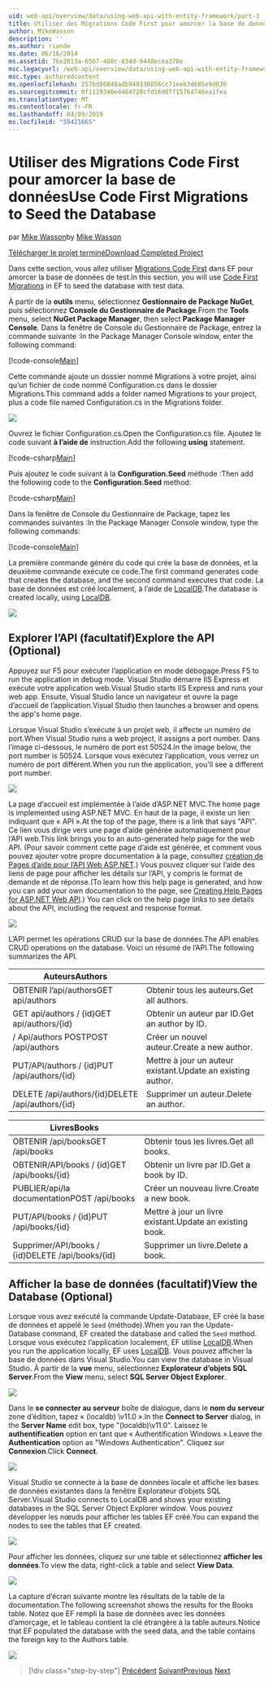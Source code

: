 ```yaml
---
uid: web-api/overview/data/using-web-api-with-entity-framework/part-3
title: Utiliser des Migrations Code First pour amorcer la base de données | Microsoft Docs
author: MikeWasson
description: ''
ms.author: riande
ms.date: 06/16/2014
ms.assetid: 76e2013a-65b7-488c-834d-9448ecea378e
msc.legacyurl: /web-api/overview/data/using-web-api-with-entity-framework/part-3
msc.type: authoredcontent
ms.openlocfilehash: 257bd06848adb949330856cc71eeb3d685e9d036
ms.sourcegitcommit: 0f1119340e4464720cfd16d0ff15764746ea1fea
ms.translationtype: MT
ms.contentlocale: fr-FR
ms.lasthandoff: 04/09/2019
ms.locfileid: "59421665"
---
```

# <a name="use-code-first-migrations-to-seed-the-database"></a><span data-ttu-id="1b455-102">Utiliser des Migrations Code First pour amorcer la base de données</span><span class="sxs-lookup"><span data-stu-id="1b455-102">Use Code First Migrations to Seed the Database</span></span>

<span data-ttu-id="1b455-103">par [Mike Wasson](https://github.com/MikeWasson)</span><span class="sxs-lookup"><span data-stu-id="1b455-103">by [Mike Wasson](https://github.com/MikeWasson)</span></span>

[<span data-ttu-id="1b455-104">Télécharger le projet terminé</span><span class="sxs-lookup"><span data-stu-id="1b455-104">Download Completed Project</span></span>](https://github.com/MikeWasson/BookService)

<span data-ttu-id="1b455-105">Dans cette section, vous allez utiliser [Migrations Code First](https://msdn.microsoft.com/data/jj591621) dans EF pour amorcer la base de données de test.</span><span class="sxs-lookup"><span data-stu-id="1b455-105">In this section, you will use [Code First Migrations](https://msdn.microsoft.com/data/jj591621) in EF to seed the database with test data.</span></span>

<span data-ttu-id="1b455-106">À partir de la **outils** menu, sélectionnez **Gestionnaire de Package NuGet**, puis sélectionnez **Console du Gestionnaire de Package**.</span><span class="sxs-lookup"><span data-stu-id="1b455-106">From the **Tools** menu, select **NuGet Package Manager**, then select **Package Manager Console**.</span></span> <span data-ttu-id="1b455-107">Dans la fenêtre de Console du Gestionnaire de Package, entrez la commande suivante :</span><span class="sxs-lookup"><span data-stu-id="1b455-107">In the Package Manager Console window, enter the following command:</span></span>

[!code-console[Main](part-3/samples/sample1.cmd)]

<span data-ttu-id="1b455-108">Cette commande ajoute un dossier nommé Migrations à votre projet, ainsi qu’un fichier de code nommé Configuration.cs dans le dossier Migrations.</span><span class="sxs-lookup"><span data-stu-id="1b455-108">This command adds a folder named Migrations to your project, plus a code file named Configuration.cs in the Migrations folder.</span></span>

![](part-3/_static/image1.png)

<span data-ttu-id="1b455-109">Ouvrez le fichier Configuration.cs.</span><span class="sxs-lookup"><span data-stu-id="1b455-109">Open the Configuration.cs file.</span></span> <span data-ttu-id="1b455-110">Ajoutez le code suivant **à l’aide de** instruction.</span><span class="sxs-lookup"><span data-stu-id="1b455-110">Add the following **using** statement.</span></span>

[!code-csharp[Main](part-3/samples/sample2.cs)]

<span data-ttu-id="1b455-111">Puis ajoutez le code suivant à la **Configuration.Seed** méthode :</span><span class="sxs-lookup"><span data-stu-id="1b455-111">Then add the following code to the **Configuration.Seed** method:</span></span>

[!code-csharp[Main](part-3/samples/sample3.cs)]

<span data-ttu-id="1b455-112">Dans la fenêtre de Console du Gestionnaire de Package, tapez les commandes suivantes :</span><span class="sxs-lookup"><span data-stu-id="1b455-112">In the Package Manager Console window, type the following commands:</span></span>

[!code-console[Main](part-3/samples/sample4.cmd)]

<span data-ttu-id="1b455-113">La première commande génère du code qui crée la base de données, et la deuxième commande exécute ce code.</span><span class="sxs-lookup"><span data-stu-id="1b455-113">The first command generates code that creates the database, and the second command executes that code.</span></span> <span data-ttu-id="1b455-114">La base de données est créé localement, à l’aide de [LocalDB](https://msdn.microsoft.com/library/hh510202.aspx).</span><span class="sxs-lookup"><span data-stu-id="1b455-114">The database is created locally, using [LocalDB](https://msdn.microsoft.com/library/hh510202.aspx).</span></span>

![](part-3/_static/image2.png)

## <a name="explore-the-api-optional"></a><span data-ttu-id="1b455-115">Explorer l’API (facultatif)</span><span class="sxs-lookup"><span data-stu-id="1b455-115">Explore the API (Optional)</span></span>

<span data-ttu-id="1b455-116">Appuyez sur F5 pour exécuter l’application en mode débogage.</span><span class="sxs-lookup"><span data-stu-id="1b455-116">Press F5 to run the application in debug mode.</span></span> <span data-ttu-id="1b455-117">Visual Studio démarre IIS Express et exécute votre application web.</span><span class="sxs-lookup"><span data-stu-id="1b455-117">Visual Studio starts IIS Express and runs your web app.</span></span> <span data-ttu-id="1b455-118">Ensuite, Visual Studio lance un navigateur et ouvre la page d’accueil de l’application.</span><span class="sxs-lookup"><span data-stu-id="1b455-118">Visual Studio then launches a browser and opens the app's home page.</span></span>

<span data-ttu-id="1b455-119">Lorsque Visual Studio s’exécute à un projet web, il affecte un numéro de port.</span><span class="sxs-lookup"><span data-stu-id="1b455-119">When Visual Studio runs a web project, it assigns a port number.</span></span> <span data-ttu-id="1b455-120">Dans l’image ci-dessous, le numéro de port est 50524.</span><span class="sxs-lookup"><span data-stu-id="1b455-120">In the image below, the port number is 50524.</span></span> <span data-ttu-id="1b455-121">Lorsque vous exécutez l’application, vous verrez un numéro de port différent.</span><span class="sxs-lookup"><span data-stu-id="1b455-121">When you run the application, you'll see a different port number.</span></span>

![](part-3/_static/image3.png)

<span data-ttu-id="1b455-122">La page d’accueil est implémentée à l’aide d’ASP.NET MVC.</span><span class="sxs-lookup"><span data-stu-id="1b455-122">The home page is implemented using ASP.NET MVC.</span></span> <span data-ttu-id="1b455-123">En haut de la page, il existe un lien indiquant que « API ».</span><span class="sxs-lookup"><span data-stu-id="1b455-123">At the top of the page, there is a link that says "API".</span></span> <span data-ttu-id="1b455-124">Ce lien vous dirige vers une page d’aide générée automatiquement pour l’API web.</span><span class="sxs-lookup"><span data-stu-id="1b455-124">This link brings you to an auto-generated help page for the web API.</span></span> <span data-ttu-id="1b455-125">(Pour savoir comment cette page d’aide est générée, et comment vous pouvez ajouter votre propre documentation à la page, consultez [création de Pages d’aide pour l’API Web ASP.NET](../../getting-started-with-aspnet-web-api/creating-api-help-pages.md).) Vous pouvez cliquer sur l’aide des liens de page pour afficher les détails sur l’API, y compris le format de demande et de réponse.</span><span class="sxs-lookup"><span data-stu-id="1b455-125">(To learn how this help page is generated, and how you can add your own documentation to the page, see [Creating Help Pages for ASP.NET Web API](../../getting-started-with-aspnet-web-api/creating-api-help-pages.md).) You can click on the help page links to see details about the API, including the request and response format.</span></span>

![](part-3/_static/image4.png)

<span data-ttu-id="1b455-126">L’API permet les opérations CRUD sur la base de données.</span><span class="sxs-lookup"><span data-stu-id="1b455-126">The API enables CRUD operations on the database.</span></span> <span data-ttu-id="1b455-127">Voici un résumé de l’API.</span><span class="sxs-lookup"><span data-stu-id="1b455-127">The following summarizes the API.</span></span>

| <span data-ttu-id="1b455-128">Auteurs</span><span class="sxs-lookup"><span data-stu-id="1b455-128">Authors</span></span> |  |
| --- | -- |
| <span data-ttu-id="1b455-129">OBTENIR l’api/authors</span><span class="sxs-lookup"><span data-stu-id="1b455-129">GET api/authors</span></span> | <span data-ttu-id="1b455-130">Obtenir tous les auteurs.</span><span class="sxs-lookup"><span data-stu-id="1b455-130">Get all authors.</span></span> |
| <span data-ttu-id="1b455-131">GET api/authors / {id}</span><span class="sxs-lookup"><span data-stu-id="1b455-131">GET api/authors/{id}</span></span> | <span data-ttu-id="1b455-132">Obtenir un auteur par ID.</span><span class="sxs-lookup"><span data-stu-id="1b455-132">Get an author by ID.</span></span> |
| <span data-ttu-id="1b455-133">/ Api/authors POST</span><span class="sxs-lookup"><span data-stu-id="1b455-133">POST /api/authors</span></span> | <span data-ttu-id="1b455-134">Créer un nouvel auteur.</span><span class="sxs-lookup"><span data-stu-id="1b455-134">Create a new author.</span></span> |
| <span data-ttu-id="1b455-135">PUT/API/authors / {id}</span><span class="sxs-lookup"><span data-stu-id="1b455-135">PUT /api/authors/{id}</span></span> | <span data-ttu-id="1b455-136">Mettre à jour un auteur existant.</span><span class="sxs-lookup"><span data-stu-id="1b455-136">Update an existing author.</span></span> |
| <span data-ttu-id="1b455-137">DELETE /api/authors/{id}</span><span class="sxs-lookup"><span data-stu-id="1b455-137">DELETE /api/authors/{id}</span></span> | <span data-ttu-id="1b455-138">Supprimer un auteur.</span><span class="sxs-lookup"><span data-stu-id="1b455-138">Delete an author.</span></span> |

| <span data-ttu-id="1b455-139">Livres</span><span class="sxs-lookup"><span data-stu-id="1b455-139">Books</span></span> |  |
| --- | -- |
| <span data-ttu-id="1b455-140">OBTENIR /api/books</span><span class="sxs-lookup"><span data-stu-id="1b455-140">GET /api/books</span></span> | <span data-ttu-id="1b455-141">Obtenir tous les livres.</span><span class="sxs-lookup"><span data-stu-id="1b455-141">Get all books.</span></span> |
| <span data-ttu-id="1b455-142">OBTENIR/API/books / {id}</span><span class="sxs-lookup"><span data-stu-id="1b455-142">GET /api/books/{id}</span></span> | <span data-ttu-id="1b455-143">Obtenir un livre par ID.</span><span class="sxs-lookup"><span data-stu-id="1b455-143">Get a book by ID.</span></span> |
| <span data-ttu-id="1b455-144">PUBLIER/api/la documentation</span><span class="sxs-lookup"><span data-stu-id="1b455-144">POST /api/books</span></span> | <span data-ttu-id="1b455-145">Créer un nouveau livre.</span><span class="sxs-lookup"><span data-stu-id="1b455-145">Create a new book.</span></span> |
| <span data-ttu-id="1b455-146">PUT/API/books / {id}</span><span class="sxs-lookup"><span data-stu-id="1b455-146">PUT /api/books/{id}</span></span> | <span data-ttu-id="1b455-147">Mettre à jour un livre existant.</span><span class="sxs-lookup"><span data-stu-id="1b455-147">Update an existing book.</span></span> |
| <span data-ttu-id="1b455-148">Supprimer/API/books / {id}</span><span class="sxs-lookup"><span data-stu-id="1b455-148">DELETE /api/books/{id}</span></span> | <span data-ttu-id="1b455-149">Supprimer un livre.</span><span class="sxs-lookup"><span data-stu-id="1b455-149">Delete a book.</span></span> |

## <a name="view-the-database-optional"></a><span data-ttu-id="1b455-150">Afficher la base de données (facultatif)</span><span class="sxs-lookup"><span data-stu-id="1b455-150">View the Database (Optional)</span></span>

<span data-ttu-id="1b455-151">Lorsque vous avez exécuté la commande Update-Database, EF créé la base de données et appelé le `Seed` (méthode).</span><span class="sxs-lookup"><span data-stu-id="1b455-151">When you ran the Update-Database command, EF created the database and called the `Seed` method.</span></span> <span data-ttu-id="1b455-152">Lorsque vous exécutez l’application localement, EF utilise [LocalDB](https://blogs.msdn.com/b/sqlexpress/archive/2011/07/12/introducing-localdb-a-better-sql-express.aspx).</span><span class="sxs-lookup"><span data-stu-id="1b455-152">When you run the application locally, EF uses [LocalDB](https://blogs.msdn.com/b/sqlexpress/archive/2011/07/12/introducing-localdb-a-better-sql-express.aspx).</span></span> <span data-ttu-id="1b455-153">Vous pouvez afficher la base de données dans Visual Studio.</span><span class="sxs-lookup"><span data-stu-id="1b455-153">You can view the database in Visual Studio.</span></span> <span data-ttu-id="1b455-154">À partir de la **vue** menu, sélectionnez **Explorateur d’objets SQL Server**.</span><span class="sxs-lookup"><span data-stu-id="1b455-154">From the **View** menu, select **SQL Server Object Explorer**.</span></span>

![](part-3/_static/image5.png)

<span data-ttu-id="1b455-155">Dans le **se connecter au serveur** boîte de dialogue, dans le **nom du serveur** zone d’édition, tapez « (localdb) \v11.0 ».</span><span class="sxs-lookup"><span data-stu-id="1b455-155">In the **Connect to Server** dialog, in the **Server Name** edit box, type "(localdb)\v11.0".</span></span> <span data-ttu-id="1b455-156">Laissez le **authentification** option en tant que « Authentification Windows ».</span><span class="sxs-lookup"><span data-stu-id="1b455-156">Leave the **Authentication** option as "Windows Authentication".</span></span> <span data-ttu-id="1b455-157">Cliquez sur **Connexion**.</span><span class="sxs-lookup"><span data-stu-id="1b455-157">Click **Connect**.</span></span>

![](part-3/_static/image6.png)

<span data-ttu-id="1b455-158">Visual Studio se connecte à la base de données locale et affiche les bases de données existantes dans la fenêtre Explorateur d’objets SQL Server.</span><span class="sxs-lookup"><span data-stu-id="1b455-158">Visual Studio connects to LocalDB and shows your existing databases in the SQL Server Object Explorer window.</span></span> <span data-ttu-id="1b455-159">Vous pouvez développer les nœuds pour afficher les tables EF créé.</span><span class="sxs-lookup"><span data-stu-id="1b455-159">You can expand the nodes to see the tables that EF created.</span></span>

![](part-3/_static/image7.png)

<span data-ttu-id="1b455-160">Pour afficher les données, cliquez sur une table et sélectionnez **afficher les données**.</span><span class="sxs-lookup"><span data-stu-id="1b455-160">To view the data, right-click a table and select **View Data**.</span></span>

![](part-3/_static/image8.png)

<span data-ttu-id="1b455-161">La capture d’écran suivante montre les résultats de la table de la documentation.</span><span class="sxs-lookup"><span data-stu-id="1b455-161">The following screenshot shows the results for the Books table.</span></span> <span data-ttu-id="1b455-162">Notez que EF rempli la base de données avec les données d’amorçage, et le tableau contient la clé étrangère à la table auteurs.</span><span class="sxs-lookup"><span data-stu-id="1b455-162">Notice that EF populated the database with the seed data, and the table contains the foreign key to the Authors table.</span></span>

![](part-3/_static/image9.png)

> [!div class="step-by-step"]
> <span data-ttu-id="1b455-163">[Précédent](part-2.md)
> [Suivant](part-4.md)</span><span class="sxs-lookup"><span data-stu-id="1b455-163">[Previous](part-2.md)
[Next](part-4.md)</span></span>
